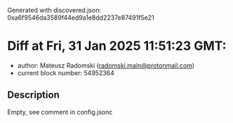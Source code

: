 Generated with discovered.json: 0xa6f9546da3589f44ed9a1e8dd2237e87491f5e21

# Diff at Fri, 31 Jan 2025 11:51:23 GMT:

- author: Mateusz Radomski (<radomski.main@protonmail.com>)
- current block number: 54952364

## Description

Empty, see comment in config.jsonc
